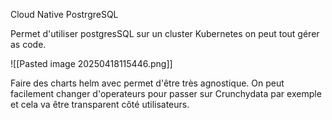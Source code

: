 Cloud Native PostrgreSQL

Permet d'utiliser postgresSQL sur un cluster Kubernetes
on peut tout gérer as code.

![[Pasted image 20250418115446.png]]

Faire des charts helm avec permet d'être très agnostique. 
On peut facilement changer d'operateurs pour passer sur Crunchydata par exemple et cela va être transparent côté utilisateurs.